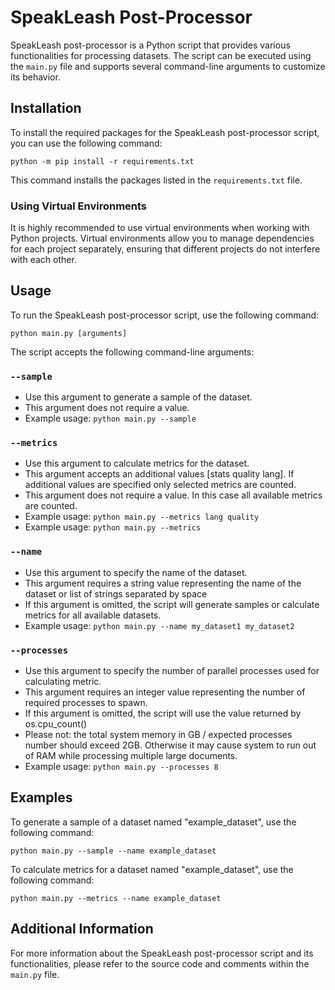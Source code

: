 # SpeakLeash Post-Processor

SpeakLeash post-processor is a Python script that provides various functionalities for processing datasets. The script can be executed using the `main.py` file and supports several command-line arguments to customize its behavior.

## Installation

To install the required packages for the SpeakLeash post-processor script, you can use the following command:

```
python -m pip install -r requirements.txt
```

This command installs the packages listed in the `requirements.txt` file.

### Using Virtual Environments

It is highly recommended to use virtual environments when working with Python projects. Virtual environments allow you to manage dependencies for each project separately, ensuring that different projects do not interfere with each other.


## Usage

To run the SpeakLeash post-processor script, use the following command:

```
python main.py [arguments]
```

The script accepts the following command-line arguments:

### `--sample`

- Use this argument to generate a sample of the dataset.
- This argument does not require a value.
- Example usage: `python main.py --sample`

### `--metrics`

- Use this argument to calculate metrics for the dataset.
- This argument accepts an additional values [stats quality lang]. If additional values are specified only selected metrics are counted.
- This argument does not require a value. In this case all available metrics are counted.
- Example usage: `python main.py --metrics lang quality`
- Example usage: `python main.py --metrics`

### `--name`

- Use this argument to specify the name of the dataset.
- This argument requires a string value representing the name of the dataset or list of strings separated by space
- If this argument is omitted, the script will generate samples or calculate metrics for all available datasets.
- Example usage: `python main.py --name my_dataset1 my_dataset2`

### `--processes`

- Use this argument to specify the number of parallel processes used for calculating metric.
- This argument requires an integer value representing the number of required processes to spawn.
- If this argument is omitted, the script will use the value returned by os.cpu_count()
- Please not: the total system memory in GB / expected processes number should exceed 2GB. Otherwise it may cause system to run out of RAM while processing multiple large documents.
- Example usage: `python main.py --processes 8`

## Examples

To generate a sample of a dataset named "example_dataset", use the following command:

```
python main.py --sample --name example_dataset
```

To calculate metrics for a dataset named "example_dataset", use the following command:

```
python main.py --metrics --name example_dataset
```

## Additional Information

For more information about the SpeakLeash post-processor script and its functionalities, please refer to the source code and comments within the `main.py` file.
